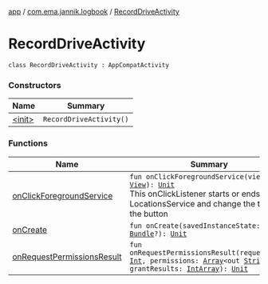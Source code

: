 [app](../../index.md) / [com.ema.jannik.logbook](../index.md) / [RecordDriveActivity](./index.md)

# RecordDriveActivity

`class RecordDriveActivity : AppCompatActivity`

### Constructors

| Name | Summary |
|---|---|
| [&lt;init&gt;](-init-.md) | `RecordDriveActivity()` |

### Functions

| Name | Summary |
|---|---|
| [onClickForegroundService](on-click-foreground-service.md) | `fun onClickForegroundService(view: `[`View`](https://developer.android.com/reference/android/view/View.html)`): `[`Unit`](https://kotlinlang.org/api/latest/jvm/stdlib/kotlin/-unit/index.html)<br>This onClickListener starts or ends the LocationsService and change the text of the button |
| [onCreate](on-create.md) | `fun onCreate(savedInstanceState: `[`Bundle`](https://developer.android.com/reference/android/os/Bundle.html)`?): `[`Unit`](https://kotlinlang.org/api/latest/jvm/stdlib/kotlin/-unit/index.html) |
| [onRequestPermissionsResult](on-request-permissions-result.md) | `fun onRequestPermissionsResult(requestCode: `[`Int`](https://kotlinlang.org/api/latest/jvm/stdlib/kotlin/-int/index.html)`, permissions: `[`Array`](https://kotlinlang.org/api/latest/jvm/stdlib/kotlin/-array/index.html)`<out `[`String`](https://kotlinlang.org/api/latest/jvm/stdlib/kotlin/-string/index.html)`>, grantResults: `[`IntArray`](https://kotlinlang.org/api/latest/jvm/stdlib/kotlin/-int-array/index.html)`): `[`Unit`](https://kotlinlang.org/api/latest/jvm/stdlib/kotlin/-unit/index.html) |
